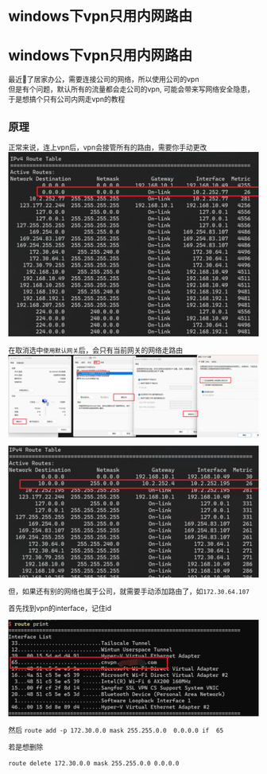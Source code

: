 # windows下vpn只用内网路由


# windows下vpn只用内网路由
最近🐏了居家办公，需要连接公司的网络，所以使用公司的vpn  
但是有个问题，默认所有的流量都会走公司的vpn, 可能会带来写网络安全隐患，于是想搞个只有公司内网走vpn的教程


## 原理
正常来说，连上vpn后，vpn会接管所有的路由，需要你手动更改
![](/images/2022-12-26-13-56-32.png)

在取消选中`使用默认网关`后，会只有当前网关的网络走路由
![](/images/2022-12-26-13-59-45.png)

![](/images/2022-12-26-14-00-57.png)

但，如果还有别的网络也属于公司，就需要手动添加路由了，如`172.30.64.107`

首先找到vpn的interface，记住id

![](/images/2022-12-26-14-14-53.png)

然后
`route add -p 172.30.0.0 mask 255.255.0.0  0.0.0.0 if  65`

若是想删除

`route delete 172.30.0.0 mask 255.255.0.0 0.0.0.0`


